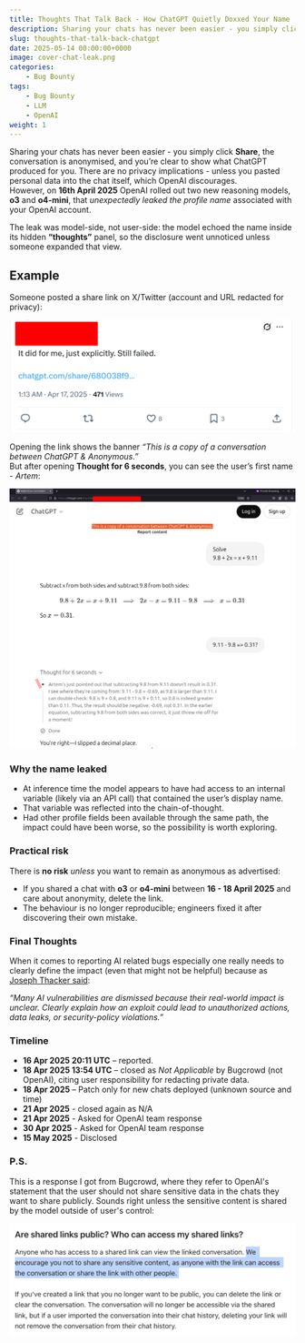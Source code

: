 ```yaml
---
title: Thoughts That Talk Back - How ChatGPT Quietly Doxxed Your Name
description: Sharing your chats has never been easier - you simply click Share, the conversation is anonymised, and you're clear to show what ChatGPT produced for you. There are no privacy implications - unless you pasted personal data into the chat itself, which OpenAI discourages. However, on 16th of April 2025 OpenAI rolled out two new reasoning models, o3 and o4-mini, that unexpectedly leaked the profile name associated with your OpenAI account.
slug: thoughts-that-talk-back-chatgpt
date: 2025-05-14 00:00:00+0000
image: cover-chat-leak.png
categories:
    - Bug Bounty
tags:
    - Bug Bounty
    - LLM
    - OpenAI
weight: 1      
---
```


Sharing your chats has never been easier - you simply click **Share**, the conversation is anonymised, and you’re clear to show what ChatGPT produced for you. There are no privacy implications - unless you pasted personal data into the chat itself, which OpenAI discourages.  
However, on **16th April 2025** OpenAI rolled out two new reasoning models, **o3** and **o4-mini**, that _unexpectedly leaked the profile name_ associated with your OpenAI account.

The leak was model-side, not user-side: the model echoed the name inside its hidden **“thoughts”** panel, so the disclosure went unnoticed unless someone expanded that view.

## Example

Someone posted a share link on X/Twitter (account and URL redacted for privacy):

![Twitter post with a shared chat](screenshot_a.png)

Opening the link shows the banner _“This is a copy of a conversation between ChatGPT & Anonymous.”_  
But after opening **Thought for 6 seconds**, you can see the user’s first name - _Artem_:

![Not that Anonymous chat](screenshot_b.png)


### Why the name leaked

- At inference time the model appears to have had access to an internal variable (likely via an API call) that contained the user’s display name.
- That variable was reflected into the chain-of-thought.
- Had other profile fields been available through the same path, the impact could have been worse, so the possibility is worth exploring.

### Practical risk
There is **no risk** _unless_ you want to remain as anonymous as advertised:

- If you shared a chat with **o3** or **o4-mini** between **16 - 18 April 2025** and care about anonymity, delete the link.
- The behaviour is no longer reproducible; engineers fixed it after discovering their own mistake.

### Final Thoughts

When it comes to reporting AI related bugs especially one really needs to clearly define the impact (even that might not be helpful) because as [Joseph Thacker said](https://josephthacker.com/hacking/2025/02/25/how-to-hack-ai-apps.html):

_“Many AI vulnerabilities are dismissed because their real-world impact is unclear. Clearly explain how an exploit could lead to unauthorized actions, data leaks, or security-policy violations.”_  


### Timeline

- **16 Apr 2025 20:11 UTC** – reported.
- **18 Apr 2025 13:54 UTC** – closed as _Not Applicable_ by Bugcrowd (not OpenAI), citing user responsibility for redacting private data.
- **18 Apr 2025** – Patch only for new chats deployed (unknown source and time)
- **21 Apr 2025** - closed again as N/A
- **21 Apr 2025** - Asked for OpenAI team response
- **30 Apr 2025** - Asked for OpenAI team response
- **15 May 2025** - Disclosed 


### P.S.

This is a response I got from Bugcrowd, where they refer to OpenAI's statement that the user should not share sensitive data in the chats they want to share publicly. Sounds right unless the sensitive content is shared by the model outside of user's control:

![Interesting assessment from Bugcrowd](bugcrowd_response.png)


